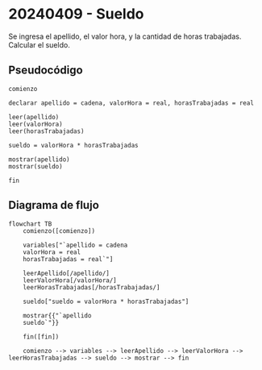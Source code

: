# 20240409 - Sueldo

Se ingresa el apellido, el valor hora, y la cantidad de horas trabajadas. Calcular el sueldo.

## Pseudocódigo

```
comienzo

declarar apellido = cadena, valorHora = real, horasTrabajadas = real

leer(apellido)
leer(valorHora)
leer(horasTrabajadas)

sueldo = valorHora * horasTrabajadas

mostrar(apellido)
mostrar(sueldo)

fin
```

## Diagrama de flujo

```mermaid
flowchart TB
	comienzo([comienzo])

	variables["`apellido = cadena
	valorHora = real
	horasTrabajadas = real`"]

	leerApellido[/apellido/]
	leerValorHora[/valorHora/]
	leerHorasTrabajadas[/horasTrabajadas/]

	sueldo["sueldo = valorHora * horasTrabajadas"]

	mostrar{{"`apellido
	sueldo`"}}
	
	fin([fin])

	comienzo --> variables --> leerApellido --> leerValorHora --> leerHorasTrabajadas --> sueldo --> mostrar --> fin
```
